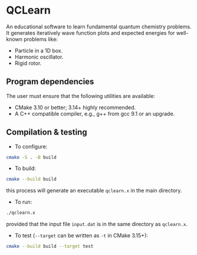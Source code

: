 # QCLearn
An educational software to learn fundamental quantum chemistry problems. It generates iteratively wave function plots and expected energies for well-known problems like:

- Particle in a 1D box.
- Harmonic oscillator. 
- Rigid rotor.

## Program dependencies

The user must ensure that the following utilities are available:

- CMake 3.10 or better; 3.14+ highly recommended.
- A C++ compatible compiler, e.g., g++ from gcc 9.1 or an upgrade.

## Compilation & testing

- To configure:

```bash
cmake -S . -B build
```

- To build:

```bash
cmake --build build
```
this process will generate an executable `qclearn.x` in the main directory. 

- To run:
```bash
./qclearn.x
```
provided that the input file `input.dat` is in the same directory as `qclearn.x`. 

- To test (`--target` can be written as `-t` in CMake 3.15+):

```bash
cmake --build build --target test
```

